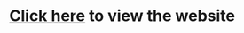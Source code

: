 # <a href="https://akashb2003.github.io/Coding-Raja-Technologies-Internship-1.github.io/index.html">Click here</a> to view the website
